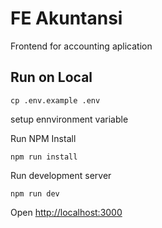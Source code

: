 # FE Akuntansi

Frontend for accounting aplication

## Run on Local

`cp .env.example .env`

setup ennvironment variable

Run NPM Install

`npm run install`

Run development server

`npm run dev`

Open [http://localhost:3000](http://localhost:3000)
